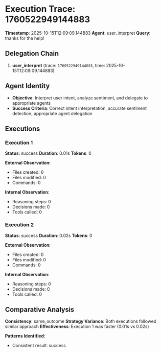 # Execution Trace: 1760522949144883

**Timestamp**: 2025-10-15T12:09:09.144883
**Agent**: user_interpret
**Query**: thanks for the help!

## Delegation Chain

1. **user_interpret** (trace: `1760522949144883`, time: 2025-10-15T12:09:09.144883)

## Agent Identity

- **Objective**: Interpret user intent, analyze sentiment, and delegate to appropriate agents
- **Success Criteria**: Correct intent interpretation, accurate sentiment detection, appropriate agent delegation

## Executions

### Execution 1

**Status**: success
**Duration**: 0.01s
**Tokens**: 0

**External Observation**:
- Files created: 0
- Files modified: 0
- Commands: 0

**Internal Observation**:
- Reasoning steps: 0
- Decisions made: 0
- Tools called: 0

### Execution 2

**Status**: success
**Duration**: 0.02s
**Tokens**: 0

**External Observation**:
- Files created: 0
- Files modified: 0
- Commands: 0

**Internal Observation**:
- Reasoning steps: 0
- Decisions made: 0
- Tools called: 0

## Comparative Analysis

**Consistency**: same_outcome
**Strategy Variance**: Both executions followed similar approach
**Effectiveness**: Execution 1 was faster (0.01s vs 0.02s)

**Patterns Identified**:

- Consistent result: success
